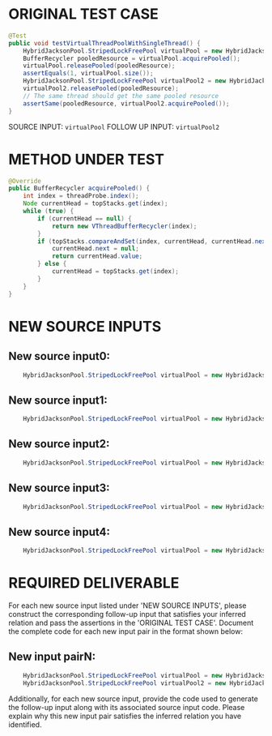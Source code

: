# ORIGINAL TEST CASE
```java
@Test
public void testVirtualThreadPoolWithSingleThread() {
    HybridJacksonPool.StripedLockFreePool virtualPool = new HybridJacksonPool.StripedLockFreePool(4);
    BufferRecycler pooledResource = virtualPool.acquirePooled();
    virtualPool.releasePooled(pooledResource);
    assertEquals(1, virtualPool.size());
    HybridJacksonPool.StripedLockFreePool virtualPool2 = new HybridJacksonPool.StripedLockFreePool(4);
    virtualPool2.releasePooled(pooledResource);
    // The same thread should get the same pooled resource
    assertSame(pooledResource, virtualPool2.acquirePooled());
}

```
SOURCE INPUT: `virtualPool`
FOLLOW UP INPUT: `virtualPool2`


# METHOD UNDER TEST
```java
@Override
public BufferRecycler acquirePooled() {
    int index = threadProbe.index();
    Node currentHead = topStacks.get(index);
    while (true) {
        if (currentHead == null) {
            return new VThreadBufferRecycler(index);
        }
        if (topStacks.compareAndSet(index, currentHead, currentHead.next)) {
            currentHead.next = null;
            return currentHead.value;
        } else {
            currentHead = topStacks.get(index);
        }
    }
}

```


# NEW SOURCE INPUTS
## New source input0:
```java
    HybridJacksonPool.StripedLockFreePool virtualPool = new HybridJacksonPool.StripedLockFreePool(0);
```

## New source input1:
```java
    HybridJacksonPool.StripedLockFreePool virtualPool = new HybridJacksonPool.StripedLockFreePool(1);
```

## New source input2:
```java
    HybridJacksonPool.StripedLockFreePool virtualPool = new HybridJacksonPool.StripedLockFreePool(Integer.MAX_VALUE);
```

## New source input3:
```java
    HybridJacksonPool.StripedLockFreePool virtualPool = new HybridJacksonPool.StripedLockFreePool(-1);
```

## New source input4:
```java
    HybridJacksonPool.StripedLockFreePool virtualPool = new HybridJacksonPool.StripedLockFreePool(2);
```



# REQUIRED DELIVERABLE
For each new source input listed under 'NEW SOURCE INPUTS', please construct the corresponding follow-up input that satisfies your inferred relation and pass the assertions in the 'ORIGINAL TEST CASE'. Document the complete code for each new input pair in the format shown below:
## New input pairN:
```java
    HybridJacksonPool.StripedLockFreePool virtualPool = new HybridJacksonPool.StripedLockFreePool(4);
    HybridJacksonPool.StripedLockFreePool virtualPool2 = new HybridJacksonPool.StripedLockFreePool(4);
```

Additionally, for each new source input, provide the code used to generate the follow-up input along with its associated source input code. Please explain why this new input pair satisfies the inferred relation you have identified.